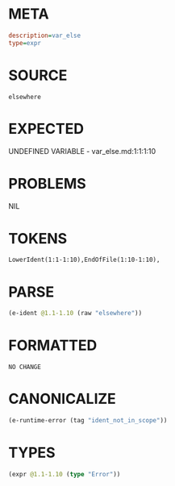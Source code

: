 # META
~~~ini
description=var_else
type=expr
~~~
# SOURCE
~~~roc
elsewhere
~~~
# EXPECTED
UNDEFINED VARIABLE - var_else.md:1:1:1:10
# PROBLEMS
NIL
# TOKENS
~~~zig
LowerIdent(1:1-1:10),EndOfFile(1:10-1:10),
~~~
# PARSE
~~~clojure
(e-ident @1.1-1.10 (raw "elsewhere"))
~~~
# FORMATTED
~~~roc
NO CHANGE
~~~
# CANONICALIZE
~~~clojure
(e-runtime-error (tag "ident_not_in_scope"))
~~~
# TYPES
~~~clojure
(expr @1.1-1.10 (type "Error"))
~~~
